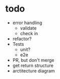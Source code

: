 # todo

- error handling
  - validate
  - check in
- refactor?
- Tests
  - unit?
  - e2e
- PR, but don't merge
- get return structure
- arctitecture diagram
